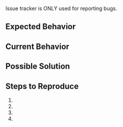 Issue tracker is ONLY used for reporting bugs.

## Expected Behavior

## Current Behavior

## Possible Solution

## Steps to Reproduce

1.
2.
3.
4.
